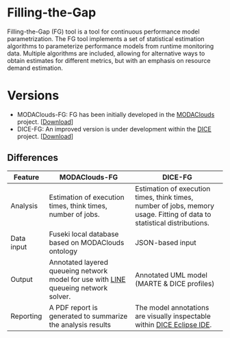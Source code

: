 # Filling-the-Gap

Filling-the-Gap (FG) tool is a tool for continuous performance model parametrization. The FG tool implements a set of statistical estimation algorithms to parameterize performance models from runtime monitoring data. Multiple algorithms are included, allowing for alternative ways to obtain estimates for different metrics, but with an emphasis on resource demand estimation. 

# Versions
* MODAClouds-FG: FG has been initially developed in the [MODAClouds](http://www.modaclouds.eu) project. [[Download](projects/modaclouds)]
* DICE-FG: An improved version is under development within the [DICE](http://www.dice-h2020.eu) project. [[Download](https://github.com/dice-project/DICE-Enhancement-FG)]

## Differences

Feature | MODAClouds-FG | DICE-FG
--- | --- | ---
Analysis | Estimation of execution times, think times, number of jobs. |  Estimation of execution times, think times, number of jobs, memory usage. Fitting of data to statistical distributions.
Data input | Fuseki local database based on MODAClouds ontology |  JSON-based input
Output | Annotated layered queueing network model for use with [LINE](line-solver.sf.net) queueing network solver. | Annotated UML model (MARTE & DICE profiles) 
Reporting | A PDF report is generated to summarize the analysis results | The model annotations are visually inspectable within [DICE Eclipse IDE](https://github.com/dice-project/DICE-Platform).
